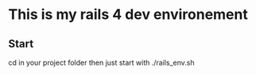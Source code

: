 

This is my rails 4 dev environement
====================================


Start
-----


cd  in your project folder then 
just start with ./rails_env.sh

